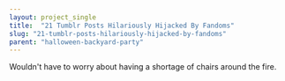 ```yaml
---
layout: project_single
title:  "21 Tumblr Posts Hilariously Hijacked By Fandoms"
slug: "21-tumblr-posts-hilariously-hijacked-by-fandoms"
parent: "halloween-backyard-party"
---
```

Wouldn't have to worry about having a shortage of chairs around the fire.